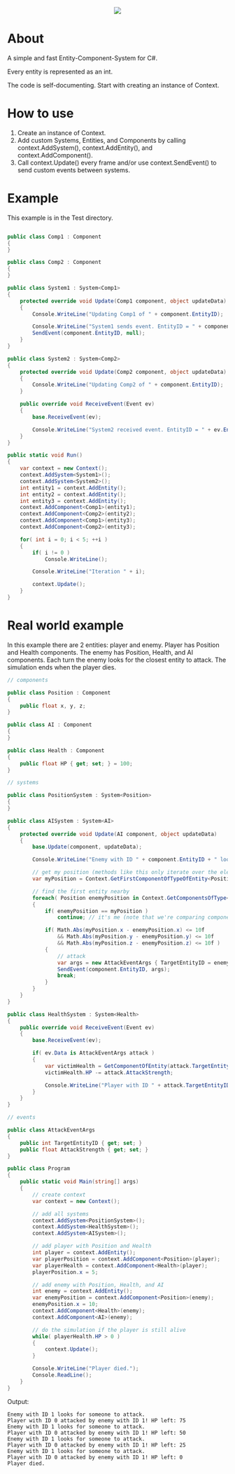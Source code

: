 <p align="center">
  <img src="https://user-images.githubusercontent.com/8492408/124278535-ab1e1080-db46-11eb-8b5f-6781faf651b6.png">
</p>

# About

A simple and fast Entity-Component-System for C#.

Every entity is represented as an int.

The code is self-documenting. Start with creating an instance of Context.

# How to use

1. Create an instance of Context.
2. Add custom Systems, Entities, and Components by calling context.AddSystem(), context.AddEntity(), and context.AddComponent().
3. Call context.Update() every frame and/or use context.SendEvent() to send custom events between systems.

# Example

This example is in the Test directory.

```C#

public class Comp1 : Component
{
}

public class Comp2 : Component
{
}

public class System1 : System<Comp1>
{
    protected override void Update(Comp1 component, object updateData)
    {
        Console.WriteLine("Updating Comp1 of " + component.EntityID);

        Console.WriteLine("System1 sends event. EntityID = " + component.EntityID);
        SendEvent(component.EntityID, null);
    }
}

public class System2 : System<Comp2>
{
    protected override void Update(Comp2 component, object updateData)
    {
        Console.WriteLine("Updating Comp2 of " + component.EntityID);
    }

    public override void ReceiveEvent(Event ev)
    {
        base.ReceiveEvent(ev);

        Console.WriteLine("System2 received event. EntityID = " + ev.EntityID);
    }
}

public static void Run()
{
    var context = new Context();
    context.AddSystem<System1>();
    context.AddSystem<System2>();
    int entity1 = context.AddEntity();
    int entity2 = context.AddEntity();
    int entity3 = context.AddEntity();
    context.AddComponent<Comp1>(entity1);
    context.AddComponent<Comp2>(entity2);
    context.AddComponent<Comp1>(entity3);
    context.AddComponent<Comp2>(entity3);

    for( int i = 0; i < 5; ++i )
    {
        if( i != 0 )
            Console.WriteLine();

        Console.WriteLine("Iteration " + i);

        context.Update();
    }
}
```

# Real world example

In this example there are 2 entities: player and enemy. Player has Position and Health components. The enemy has Position, Health, and AI components. Each turn the enemy looks for the closest entity to attack. The simulation ends when the player dies.

```C#
// components

public class Position : Component
{
    public float x, y, z;
}

public class AI : Component
{
}

public class Health : Component
{
    public float HP { get; set; } = 100;
}

// systems

public class PositionSystem : System<Position>
{
}

public class AISystem : System<AI>
{
    protected override void Update(AI component, object updateData)
    {
        base.Update(component, updateData);

        Console.WriteLine("Enemy with ID " + component.EntityID + " looks for someone to attack.");

        // get my position (methods like this only iterate over the elements of a cached list of components of this entity)
        var myPosition = Context.GetFirstComponentOfTypeOfEntity<Position>(component.EntityID);

        // find the first entity nearby
        foreach( Position enemyPosition in Context.GetComponentsOfType<Position>() )
        {
            if( enemyPosition == myPosition )
                continue; // it's me (note that we're comparing component references, not values)

            if( Math.Abs(myPosition.x - enemyPosition.x) <= 10f
                && Math.Abs(myPosition.y - enemyPosition.y) <= 10f
                && Math.Abs(myPosition.z - enemyPosition.z) <= 10f )
            {
                // attack
                var args = new AttackEventArgs { TargetEntityID = enemyPosition.EntityID, AttackStrength = 25 };
                SendEvent(component.EntityID, args);
                break;
            }
        }
    }
}

public class HealthSystem : System<Health>
{
    public override void ReceiveEvent(Event ev)
    {
        base.ReceiveEvent(ev);

        if( ev.Data is AttackEventArgs attack )
        {
            var victimHealth = GetComponentOfEntity(attack.TargetEntityID);
            victimHealth.HP -= attack.AttackStrength;

            Console.WriteLine("Player with ID " + attack.TargetEntityID + " attacked by enemy with ID " + ev.EntityID + "! HP left: " + victimHealth.HP);
        }
    }
}

// events

public class AttackEventArgs
{
    public int TargetEntityID { get; set; }
    public float AttackStrength { get; set; }
}

public class Program
{
    public static void Main(string[] args)
    {
        // create context
        var context = new Context();

        // add all systems
        context.AddSystem<PositionSystem>();
        context.AddSystem<HealthSystem>();
        context.AddSystem<AISystem>();

        // add player with Position and Health
        int player = context.AddEntity();
        var playerPosition = context.AddComponent<Position>(player);
        var playerHealth = context.AddComponent<Health>(player);
        playerPosition.x = 5;

        // add enemy with Position, Health, and AI
        int enemy = context.AddEntity();
        var enemyPosition = context.AddComponent<Position>(enemy);
        enemyPosition.x = 10;
        context.AddComponent<Health>(enemy);
        context.AddComponent<AI>(enemy);

        // do the simulation if the player is still alive
        while( playerHealth.HP > 0 )
        {
            context.Update();
        }

        Console.WriteLine("Player died.");
        Console.ReadLine();
    }
}
```

Output:

```
Enemy with ID 1 looks for someone to attack.
Player with ID 0 attacked by enemy with ID 1! HP left: 75
Enemy with ID 1 looks for someone to attack.
Player with ID 0 attacked by enemy with ID 1! HP left: 50
Enemy with ID 1 looks for someone to attack.
Player with ID 0 attacked by enemy with ID 1! HP left: 25
Enemy with ID 1 looks for someone to attack.
Player with ID 0 attacked by enemy with ID 1! HP left: 0
Player died.
```
